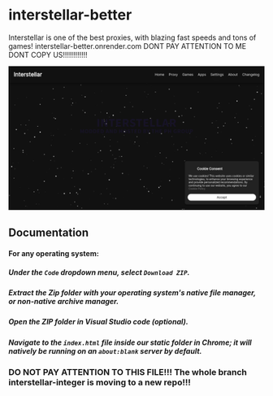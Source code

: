 # interstellar-better
Interstellar is one of the best proxies, with blazing fast speeds and tons of games! interstellar-better.onrender.com
DONT PAY ATTENTION TO ME DONT COPY US!!!!!!!!!!!!

<img src="static/assets/images/readme/image.png">

## Documentation

#### For any operating system:

##### Under the ``` Code ``` dropdown menu, select ``` Download ZIP ```.

##### Extract the Zip folder with your operating system's native file manager, or non-native archive manager.

##### Open the ZIP folder in Visual Studio code (optional).

##### Navigate to the ``` index.html ``` file inside our static folder in Chrome; it will natively be running on an ``` about:blank ``` server by default. 

### DO NOT PAY ATTENTION TO THIS FILE!!! The whole branch interstellar-integer is moving to a new repo!!!
